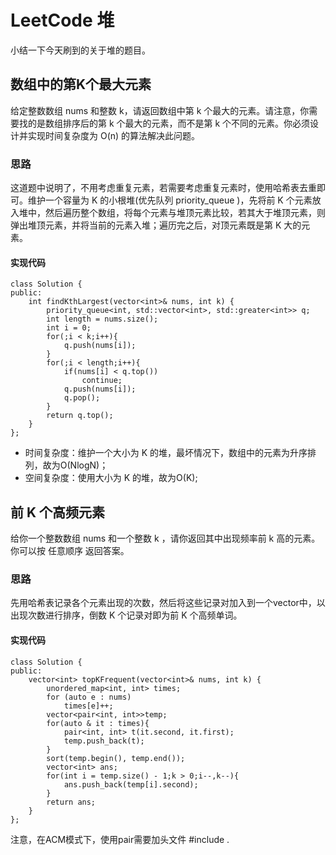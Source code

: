 # LeetCode 堆


小结一下今天刷到的关于堆的题目。

## 数组中的第K个最大元素
给定整数数组 nums 和整数 k，请返回数组中第 k 个最大的元素。请注意，你需要找的是数组排序后的第 k 个最大的元素，而不是第 k 个不同的元素。你必须设计并实现时间复杂度为 O(n) 的算法解决此问题。

### 思路
这道题中说明了，不用考虑重复元素，若需要考虑重复元素时，使用哈希表去重即可。维护一个容量为 K 的小根堆(优先队列 priority_queue )，先将前 K 个元素放入堆中，然后遍历整个数组，将每个元素与堆顶元素比较，若其大于堆顶元素，则弹出堆顶元素，并将当前的元素入堆；遍历完之后，对顶元素既是第 K 大的元素。

#### 实现代码
```
class Solution {
public:
    int findKthLargest(vector<int>& nums, int k) {
        priority_queue<int, std::vector<int>, std::greater<int>> q;
        int length = nums.size();
        int i = 0;
        for(;i < k;i++){
            q.push(nums[i]);
        }
        for(;i < length;i++){
            if(nums[i] < q.top())
                continue;
            q.push(nums[i]);
            q.pop();
        }
        return q.top();
    }
};
```

- 时间复杂度：维护一个大小为 K 的堆，最坏情况下，数组中的元素为升序排列，故为O(NlogN)；
- 空间复杂度：使用大小为 K 的堆，故为O(K);


## 前 K 个高频元素
给你一个整数数组 nums 和一个整数 k ，请你返回其中出现频率前 k 高的元素。你可以按 任意顺序 返回答案。

### 思路
先用哈希表记录各个元素出现的次数，然后将这些记录对加入到一个vector中，以出现次数进行排序，倒数 K 个记录对即为前 K 个高频单词。

#### 实现代码
```
class Solution {
public:
    vector<int> topKFrequent(vector<int>& nums, int k) {
        unordered_map<int, int> times;
        for (auto e : nums)
            times[e]++;
        vector<pair<int, int>>temp;
        for(auto & it : times){
            pair<int, int> t(it.second, it.first);
            temp.push_back(t);
        }
        sort(temp.begin(), temp.end());
        vector<int> ans;
        for(int i = temp.size() - 1;k > 0;i--,k--){
            ans.push_back(temp[i].second);
        }
        return ans;
    }
};

```

注意，在ACM模式下，使用pair需要加头文件 #include <utility>.
